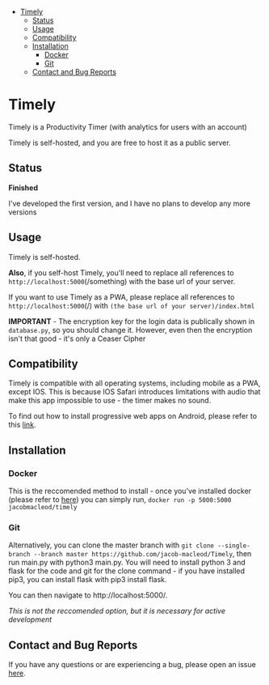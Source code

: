 - [Timely](#timely)
  - [Status](#status)
  - [Usage](#usage)
  - [Compatibility](#compatibility)
  - [Installation](#installation)
    - [Docker](#docker)
    - [Git](#git)
  - [Contact and Bug Reports](#contact-and-bug-reports)

# Timely
Timely is a Productivity Timer (with analytics for users with an account)

Timely is self-hosted, and you are free to host it as a public server.

## Status
**Finished**

I've developed the first version, and I have no plans to develop any more versions

## Usage
Timely is self-hosted.

**Also**, if you self-host Timely, you'll need to replace all references to `http://localhost:5000`(/something) with the base url of your server.

If you want to use Timely as a PWA, please replace all references to `http://localhost:5000`(/) with `(the base url of your server)/index.html`

**IMPORTANT** - The encryption key for the login data is publically shown in `database.py`, so you should change it. However, even then the encryption isn't that good - it's only a Ceaser Cipher

## Compatibility 
Timely is compatible with all operating systems, including mobile as a PWA, except IOS. This is because IOS Safari introduces limitations with audio that make this app impossible to use - the timer makes no sound.

To find out how to install progressive web apps on Android, please refer to this [link](https://support.google.com/chrome/answer/9658361?co=GENIE.Platform%3DAndroid&hl=en).


## Installation
### Docker
This is the reccomended method to install - once you've installed docker (please refer to [here](https://www.docker.com/products/docker-desktop)) you can simply run, `docker run -p 5000:5000 jacobmacleod/timely`

### Git
Alternatively, you can clone the master branch with `git clone --single-branch --branch master https://github.com/jacob-macleod/Timely`, then run main.py with python3 main.py. You will need to install python 3 and flask for the code and git for the clone command - if you have installed pip3, you can install flask with pip3 install flask.

You can then navigate to http://localhost:5000/.

*This is not the reccomended option, but it is necessary for active development*

## Contact and Bug Reports
If you have any questions or are experiencing a bug, please open an issue [here](https://github.com/jacob-macleod/Timely/issues).
